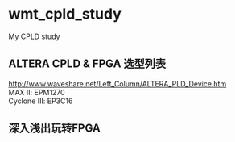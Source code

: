 # wmt_cpld_study
My CPLD study

## ALTERA CPLD & FPGA 选型列表  
http://www.waveshare.net/Left_Column/ALTERA_PLD_Device.htm  
MAX Ⅱ: EPM1270  
Cyclone Ⅲ: EP3C16  

## 深入浅出玩转FPGA  
